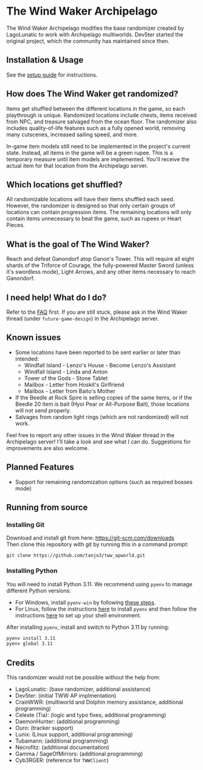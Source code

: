 # The Wind Waker Archipelago

The Wind Waker Archipelago modifies the base randomizer created by LagoLunatic to work with Archipelago multiworlds.
Dev5ter started the original project, which the community has maintained since then.

## Installation & Usage

See the [setup guide](https://github.com/tanjo3/tww_apworld/blob/master/docs/setup_en.md) for instructions.

## How does The Wind Waker get randomized?

Items get shuffled between the different locations in the game, so each playthrough is unique. Randomized locations
include chests, items received from NPC, and treasure salvaged from the ocean floor. The randomizer also includes
quality-of-life features such as a fully opened world, removing many cutscenes, increased sailing speed, and more.

In-game item models still need to be implemented in the project's current state. Instead, all items in the game will be
a green rupee. This is a temporary measure until item models are implemented. You'll receive the actual item for that
location from the Archipelago server.

## Which locations get shuffled?

All randomizable locations will have their items shuffled each seed. However, the randomizer is designed so that only
certain groups of locations can contain progression items. The remaining locations will only contain items unnecessary
to beat the game, such as rupees or Heart Pieces.

## What is the goal of The Wind Waker?

Reach and defeat Ganondorf atop Ganon's Tower. This will require all eight shards of the Triforce of Courage, the
fully-powered Master Sword (unless it's swordless mode), Light Arrows, and any other items necessary to reach Ganondorf.

## I need help! What do I do?

Refer to the [FAQ](https://lagolunatic.github.io/wwrando/faq/) first. If you are still stuck, please ask in the Wind
Waker thread (under `future-game-design`) in the Archipelago server.

## Known issues

- Some locations have been reported to be sent earlier or later than intended:
  - Windfall Island - Lenzo's House - Become Lenzo's Assistant
  - Windfall Island - Linda and Anton
  - Tower of the Gods - Stone Tablet
  - Mailbox - Letter from Hoskit's Girlfriend
  - Mailbox - Letter from Baito's Mother
- If the Beedle at Rock Spire is selling copies of the same items, or if the Beedle 20 item is bait (Hyoi Pear or
  All-Purpose Bait), those locations will not send properly.
- Salvages from random light rings (which are not randomized) will not work.

Feel free to report any other issues in the Wind Waker thread in the Archipelago server! I'll take a look and see what I
can do. Suggestions for improvements are also welcome.

## Planned Features

- Support for remaining randomization options (such as required bosses mode)

## Running from source

### Installing Git

Download and install git from here: https://git-scm.com/downloads  
Then clone this repository with git by running this in a command prompt:

```
git clone https://github.com/tanjo3/tww_apworld.git
```

### Installing Python

You will need to install Python 3.11. We recommend using `pyenv` to manage different Python versions:

- For Windows, install `pyenv-win` by following
  [these steps](https://github.com/pyenv-win/pyenv-win?tab=readme-ov-file#quick-start).
- For Linux, follow the instructions [here](https://github.com/pyenv/pyenv?tab=readme-ov-file#automatic-installer) to
  install `pyenv` and then follow the instructions
  [here](https://github.com/pyenv/pyenv?tab=readme-ov-file#set-up-your-shell-environment-for-pyenv) to set up your shell
  environment.

After installing `pyenv`, install and switch to Python 3.11 by running:

```sh
pyenv install 3.11
pyenv global 3.11
```

## Credits

This randomizer would not be possible without the help from:

- LagoLunatic: (base randomizer, additional assistance)
- Dev5ter: (initial TWW AP implmentation)
- CrainWWR: (multiworld and Dolphin memory assistance, additional programming)
- Celeste (Tia): (logic and typo fixes, additional programming)
- DaemonHunter: (additional programming)
- Ouro: (tracker support)
- Lunix: (Linux support, additional programming)
- Tubamann: (additional programming)
- Necrofitz: (additional documentation)
- Gamma / SageOfMirrors: (additional programming)
- Cyb3RGER: (reference for `TWWClient`)
